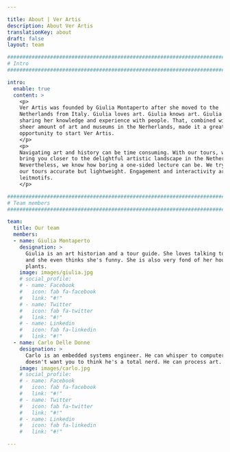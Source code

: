 ```yaml
---

title: About | Ver Artis
description: About Ver Artis
translationKey: about
draft: false
layout: team

################################################################################
# Intro
################################################################################

intro:
  enable: true
  content: >
    <p>
    Ver Artis was founded by Giulia Montaperto after she moved to the
    Netherlands from Italy. Giulia loves art. Giulia knows art. Giulia enjoys
    sharing her knowledge and experience with people. That, combined with the
    sheer amount of art and museums in the Nerherlands, made it a great
    opportunity to start Ver Artis.
    </p>
    <p>
    Navigating art and history can be time consuming. With our tours, we hope to
    bring you closer to the delightful artistic landscape in the Netherlands.
    Nevertheless, we know how boring a one-sided lecture can be. We try to keep
    our tours accurate but lightweight. Engagement and interactivity are our
    leitmotifs.
    </p>

################################################################################
# Team members
################################################################################

team:
  title: Our team
  members:
  - name: Giulia Montaperto
    designation: >
      Giulia is an art historian and a tour guide. She loves talking to people
      and she even thinks she's funny. She is also very fond of her house
      plants.
    image: images/giulia.jpg
    # social_profile:
    # - name: Facebook
    #   icon: fab fa-facebook
    #   link: "#!"
    # - name: Twitter
    #   icon: fab fa-twitter
    #   link: "#!"
    # - name: Linkedin
    #   icon: fab fa-linkedin
    #   link: "#!"
  - name: Carlo Delle Donne
    designation: >
      Carlo is an embedded systems engineer. He can whisper to computers, but he
      doesn't want you to think he's a total nerd. He can process art.
    image: images/carlo.jpg
    # social_profile:
    # - name: Facebook
    #   icon: fab fa-facebook
    #   link: "#!"
    # - name: Twitter
    #   icon: fab fa-twitter
    #   link: "#!"
    # - name: Linkedin
    #   icon: fab fa-linkedin
    #   link: "#!"

---
```

